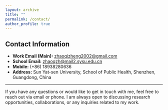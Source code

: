 ```yaml
---
layout: archive
title: ""
permalink: /contact/
author_profile: true
---
```


## Contact Information
- **Work Email (Main):** zhaoqizheng2002@gmail.com
- **School Email:** zhaoqzh@mail2.sysu.edu.cn 
- **Mobile:** (+86) 18938280636
- **Address:** Sun Yat-sen University, School of Public Health, Shenzhen, Guangdong, China

---

If you have any questions or would like to get in touch with me, feel free to reach out via email or phone. I am always open to discussing research opportunities, collaborations, or any inquiries related to my work.

